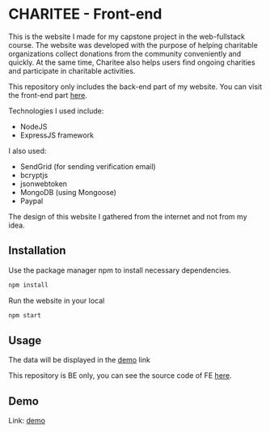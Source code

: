 # CHARITEE - Front-end

This is the website I made for my capstone project in the web-fullstack course. The website was developed with the purpose of helping charitable organizations collect donations from the community conveniently and quickly. At the same time, Charitee also helps users find ongoing charities and participate in charitable activities.

This repository only includes the back-end part of my website. You can visit the front-end part [here](https://github.com/khangnguyen213/Charitee_FE).

Technologies I used include:

- NodeJS
- ExpressJS framework

I also used:

- SendGrid (for sending verification email)
- bcryptjs
- jsonwebtoken
- MongoDB (using Mongoose)
- Paypal

The design of this website I gathered from the internet and not from my idea.

## Installation

Use the package manager npm to install necessary dependencies.

```bash
npm install
```

Run the website in your local

```bash
npm start
```

## Usage

The data will be displayed in the [demo](https://charitee-rj-tw.netlify.app/) link

This repository is BE only, you can see the source code of FE [here](https://github.com/khangnguyen213/Charitee_FE).

## Demo

Link: [demo](https://charitee-be.vercel.app)

